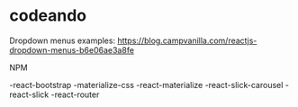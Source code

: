 # codeando

Dropdown menus examples: https://blog.campvanilla.com/reactjs-dropdown-menus-b6e06ae3a8fe

NPM 

-react-bootstrap
-materialize-css
-react-materialize
-react-slick-carousel
-react-slick
-react-router